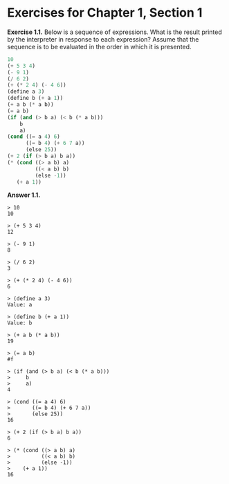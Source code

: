 # Exercises for Chapter 1, Section 1

**Exercise 1.1.**  Below is a sequence of expressions. What is the result printed by the interpreter in response to each expression? Assume that the sequence is to be evaluated in the order in which it is presented.

```lisp
10
(+ 5 3 4)
(- 9 1)
(/ 6 2)
(+ (* 2 4) (- 4 6))
(define a 3)
(define b (+ a 1))
(+ a b (* a b))
(= a b)
(if (and (> b a) (< b (* a b)))
    b
    a)
(cond ((= a 4) 6)
      ((= b 4) (+ 6 7 a))
      (else 25))
(+ 2 (if (> b a) b a))
(* (cond ((> a b) a)
         ((< a b) b)
         (else -1))
   (+ a 1))
```

**Answer 1.1.**

```
> 10
10

> (+ 5 3 4)
12

> (- 9 1)
8

> (/ 6 2)
3

> (+ (* 2 4) (- 4 6))
6

> (define a 3)
Value: a

> (define b (+ a 1))
Value: b

> (+ a b (* a b))
19

> (= a b)
#f

> (if (and (> b a) (< b (* a b)))
>     b
>     a)
4

> (cond ((= a 4) 6)
>       ((= b 4) (+ 6 7 a))
>       (else 25))
16

> (+ 2 (if (> b a) b a))
6

> (* (cond ((> a b) a)
>          ((< a b) b)
>          (else -1))
>    (+ a 1))
16
```
